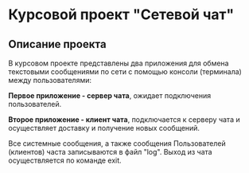 # Курсовой проект "Сетевой чат"

## Описание проекта

В курсовом проекте представлены два приложения для обмена текстовыми сообщениями по сети с помощью консоли (терминала) между пользователями: 

**Первое приложение - сервер чата**, ожидает подключения пользователей.

**Второе приложение - клиент чата**, подключается к серверу чата и осуществляет доставку и получение новых сообщений.

Все системные сообщения, а также сообщения Пользователей (клиентов) часта записываются в файл "log". Выход из чата осуществляется по команде exit.
